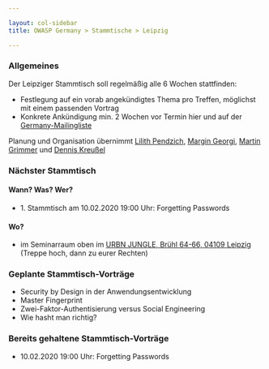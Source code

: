 ```yaml
---

layout: col-sidebar
title: OWASP Germany > Stammtische > Leipzig

---
```


### Allgemeines

Der Leipziger Stammtisch soll regelmäßig alle 6 Wochen stattfinden:

  - Festlegung auf ein vorab angekündigtes Thema pro Treffen, möglichst
    mit einem passenden Vortrag
  - Konkrete Ankündigung min. 2 Wochen vor Termin hier und auf der
    [Germany-Mailingliste](https://groups.google.com/a/owasp.org/group/germany-chapter/)

Planung und Organisation übernimmt
[Lilith Pendzich](mailto:lilith.pendzich@exxeta.com), [Margin Georgi](mailto:georgi@posteo.de), [Martin Grimmer](mailto:mgrimmer42@gmai.com) und [Dennis Kreußel](mailto:dnk0@lll.sh)

### Nächster Stammtisch

#### Wann? Was? Wer?

  - 1\. Stammtisch am 10.02.2020 19:00 Uhr: Forgetting Passwords

#### Wo?

  - im Seminarraum oben im [URBN JUNGLE, Brühl 64-66, 04109 Leipzig](https://urbn-jungle.de/) (Treppe hoch, dann zu eurer Rechten)

### Geplante Stammtisch-Vorträge

  - Security by Design in der Anwendungsentwicklung
  - Master Fingerprint
  - Zwei-Faktor-Authentisierung versus Social Engineering
  - Wie hasht man richtig?

### Bereits gehaltene Stammtisch-Vorträge
  - 10.02.2020 19:00 Uhr: Forgetting Passwords
